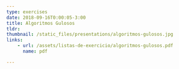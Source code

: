 ```yaml
---
type: exercises
date: 2018-09-16T0:00:05-3:00
title: Algoritmos Gulosos
tldr: 
thumbnail: /static_files/presentations/algoritmos-gulosos.jpg
links: 
    - url: /assets/listas-de-exercicio/algoritmos-gulosos.pdf
      name: pdf

---
```


<!-- **Suggested Readings:**
- [Readings 1](http://example.com)
- [Readings 2](http://example.com) -->
